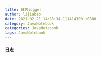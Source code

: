 ```yaml
---
title: 日志logger
author: lijiabao
date: 2021-02-21 14:28:34.111414300 +0800
category: JavaNotebook
categories: JavaNotebook
tags: JavaNotebook
---
```

#### 日志

